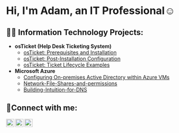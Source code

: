 <h1>Hi, I'm Adam, an <a ">IT Professional</a>☺</h1>

<h2>👨‍💻 Information Technology Projects:</h2>

- <b>osTicket (Help Desk Ticketing System)</b>
  - [osTicket: Prerequisites and Installation](https://github.com/AtomSteve/osticket-prereqs)
  - [osTicket: Post-Installation Configuration](https://github.com/AtomSteve/osTicket-Post-Installation-Configuration)
  - [osTicket: Ticket Lifecycle Examples](https://github.com/AtomSteve/osTicket-Ticket-Lifecycle-Examples)
- <b>Microsoft Azure</b>
  - [Configuring On-premises Active Directory within Azure VMs](https://github.com/AtomSteve/Configuring-On-premises-Active-Directory-within-Azure-VMs)
  - [Network-File-Shares-and-permissions](https://github.com/AtomSteve/Network-File-Shares-and-permissions)
  - [Building-Intuition-for-DNS](https://github.com/AtomSteve/Building-Intuition-for-DNS#building-intuition-for-dns)

<h2>🤳Connect with me:</h2>

[<img align="left" alt="Josh | Twitter" width="22px" src="https://cdn.jsdelivr.net/npm/simple-icons@v3/icons/twitter.svg" />][twitter]
[<img align="left" alt="Josh | LinkedIn" width="22px" src="https://cdn.jsdelivr.net/npm/simple-icons@v3/icons/linkedin.svg" />][linkedin]
[<img align="left" alt="Josh | Instagram" width="22px" src="https://cdn.jsdelivr.net/npm/simple-icons@v3/icons/instagram.svg" />][instagram]

[twitter]: https://twitter.com/Josh
[instagram]: https://www.instagram.com/Josh
[linkedin]: https://linkedin.com/in/Josh

<!--
**AtomSteve/AtomSteve** is a ✨ _special_ ✨ repository because its `README.md` (this file) appears on your GitHub profile.

Here are some ideas to get you started:

- 🔭 I’m currently working on ...
- 🌱 I’m currently learning ...
- 👯 I’m looking to collaborate on ...
- 🤔 I’m looking for help with ...
- 💬 Ask me about ...
- 📫 How to reach me: ...
- 😄 Pronouns: ...
- ⚡ Fun fact: ...
-->
